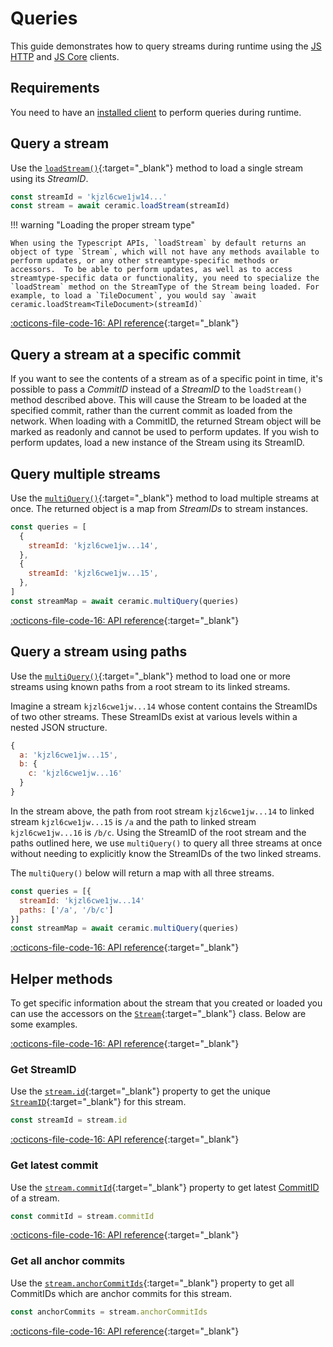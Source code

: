 # Queries

This guide demonstrates how to query streams during runtime using the [JS HTTP](./installation.md#js-http-client) and [JS Core](./installation.md#js-core-client) clients.

## **Requirements**

You need to have an [installed client](./installation.md) to perform queries during runtime.

## **Query a stream**

Use the [`loadStream()`](https://developers.ceramic.network/reference/typescript/interfaces/_ceramicnetwork_common.ceramicapi-1.html#loadstream){:target="\_blank"} method to load a single stream using its _StreamID_.

```javascript
const streamId = 'kjzl6cwe1jw14...'
const stream = await ceramic.loadStream(streamId)
```

!!! warning "Loading the proper stream type"

    When using the Typescript APIs, `loadStream` by default returns an object of type `Stream`, which will not have any methods available to perform updates, or any other streamtype-specific methods or accessors.  To be able to perform updates, as well as to access streamtype-specific data or functionality, you need to specialize the `loadStream` method on the StreamType of the Stream being loaded. For example, to load a `TileDocument`, you would say `await ceramic.loadStream<TileDocument>(streamId)`

[:octicons-file-code-16: API reference](https://developers.ceramic.network/reference/typescript/interfaces/_ceramicnetwork_common.ceramicapi-1.html#loadstream){:target="\_blank"}

## **Query a stream at a specific commit**

If you want to see the contents of a stream as of a specific point in time, it's possible to pass a _CommitID_ instead of a _StreamID_ to the `loadStream()` method described above. This will cause the Stream to be loaded at the specified commit, rather than the current commit as loaded from the network. When loading with a CommitID, the returned Stream object will be marked as readonly and cannot be used to perform updates. If you wish to perform updates, load a new instance of the Stream using its StreamID.

## **Query multiple streams**

Use the [`multiQuery()`](https://developers.ceramic.network/reference/typescript/classes/_ceramicnetwork_common.ceramicapi-1.html#multiquery){:target="\_blank"} method to load multiple streams at once. The returned object is a map from _StreamIDs_ to stream instances.

```javascript
const queries = [
  {
    streamId: 'kjzl6cwe1jw...14',
  },
  {
    streamId: 'kjzl6cwe1jw...15',
  },
]
const streamMap = await ceramic.multiQuery(queries)
```

[:octicons-file-code-16: API reference](https://developers.ceramic.network/reference/typescript/interfaces/_ceramicnetwork_common.multiquery-1.html){:target="\_blank"}

## **Query a stream using paths**

Use the [`multiQuery()`](https://developers.ceramic.network/reference/typescript/classes/_ceramicnetwork_common.ceramicapi-1.html#multiquery){:target="\_blank"} method to load one or more streams using known paths from a root stream to its linked streams.

Imagine a stream `kjzl6cwe1jw...14` whose content contains the StreamIDs of two other streams. These StreamIDs exist at various levels within a nested JSON structure.

```javascript
{
  a: 'kjzl6cwe1jw...15',
  b: {
    c: 'kjzl6cwe1jw...16'
  }
}
```

In the stream above, the path from root stream `kjzl6cwe1jw...14` to linked stream `kjzl6cwe1jw...15` is `/a` and the path to linked stream `kjzl6cwe1jw...16` is `/b/c`. Using the StreamID of the root stream and the paths outlined here, we use `multiQuery()` to query all three streams at once without needing to explicitly know the StreamIDs of the two linked streams.

The `multiQuery()` below will return a map with all three streams.

```javascript
const queries = [{
  streamId: 'kjzl6cwe1jw...14'
  paths: ['/a', '/b/c']
}]
const streamMap = await ceramic.multiQuery(queries)
```

[:octicons-file-code-16: API reference](https://developers.ceramic.network/reference/typescript/interfaces/_ceramicnetwork_common.multiquery-1.html){:target="\_blank"}

## **Helper methods**

To get specific information about the stream that you created or loaded you can use the accessors on the [`Stream`](https://developers.ceramic.network/reference/typescript/classes/_ceramicnetwork_common.stream-1.html){:target="\_blank"} class. Below are some examples.

[:octicons-file-code-16: API reference](https://developers.ceramic.network/reference/typescript/classes/_ceramicnetwork_common.stream-1.html){:target="\_blank"}

### Get StreamID

Use the [`stream.id`](https://developers.ceramic.network/reference/typescript/classes/_ceramicnetwork_common.stream-1.html#id){:target="\_blank"} property to get the unique [`StreamID`](https://developers.ceramic.network/reference/typescript/classes/_ceramicnetwork_streamid.streamid-1.html){:target="\_blank"} for this stream.

```javascript
const streamId = stream.id
```

[:octicons-file-code-16: API reference](https://developers.ceramic.network/reference/typescript/classes/_ceramicnetwork_common.stream-1.html#id){:target="\_blank"}

### Get latest commit

Use the [`stream.commitId`](https://developers.ceramic.network/reference/typescript/classes/_ceramicnetwork_common.stream-1.html#commitid){:target="\_blank"} property to get latest [CommitID](https://developers.ceramic.network/reference/typescript/classes/_ceramicnetwork_streamid.commitid-1.html) of a stream.

```javascript
const commitId = stream.commitId
```

[:octicons-file-code-16: API reference](https://developers.ceramic.network/reference/typescript/classes/_ceramicnetwork_streamid.commitid-1.html){:target="\_blank"}

### Get all anchor commits

Use the [`stream.anchorCommitIds`](https://developers.ceramic.network/reference/typescript/classes/_ceramicnetwork_common.stream-1.html#anchorcommitids){:target="\_blank"} property to get all CommitIDs which are anchor commits for this stream.

```javascript
const anchorCommits = stream.anchorCommitIds
```

[:octicons-file-code-16: API reference](https://developers.ceramic.network/reference/typescript/classes/_ceramicnetwork_common.stream-1.html#anchorcommitids){:target="\_blank"}
